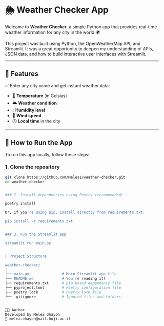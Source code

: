 # 🌦️ Weather Checker App

Welcome to **Weather Checker**, a simple Python app that provides real-time weather information for any city in the world 🌍

This project was built using Python, the OpenWeatherMap API, and Streamlit. It was a great opportunity to deepen my understanding of APIs, JSON data, and how to build interactive user interfaces with Streamlit.

---

## 🔧 Features

✅ Enter any city name and get instant weather data:
- 🌡️ **Temperature** (in Celsius)  
- 🌥️ **Weather condition**  
- 💧 **Humidity level**  
- 💨 **Wind speed**  
- 🕒 **Local time** in the city  

---

## 🚀 How to Run the App

To run this app locally, follow these steps:

### 1. Clone the repository

```bash
git clone https://github.com/Melea1/weather-checker.git
cd weather-checker


### 2. Install dependencies using Poetry (recommended)

poetry install

Or, if you're using pip, install directly from requirements.txt:

pip install -r requirements.txt


### 3. Run the Streamlit app

streamlit run main.py


📁 Project Structure

weather-checker/
│
├── main.py               # Main Streamlit app file
├── README.md             # You're reading it!
├── requirements.txt      # pip-based dependency file
├── pyproject.toml        # Poetry configuration file
├── poetry.lock           # Poetry lock file
└── .gitignore            # Ignored files and folders


👩‍💻 Author
Developed by Melea Ohayon
📧 melea.ohayon@mail.huji.ac.il

